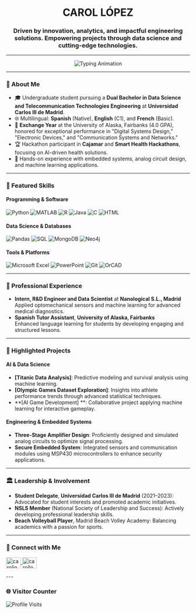 <h1 align="center">CAROL LÓPEZ</h1>
<h3 align="center">Driven by innovation, analytics, and impactful engineering solutions. Empowering projects through data science and cutting-edge technologies.</h3>

---
<p align="center">
  <img src="https://readme-typing-svg.demolab.com/?lines=Welcome+to+my+GitHub!;Engineering+Student+%7C+Data+Enthusiast;Striving+for+Innovation&center=true&width=500&height=50" alt="Typing Animation" />
</p>

---

### 👋 About Me
- 🎓 Undergraduate student pursuing a **Dual Bachelor in Data Science and Telecommunication Technologies Engineering** at **Universidad Carlos III de Madrid**.
- 🌐 Multilingual: **Spanish** (Native), **English** (C1), and **French** (Basic).
- 🔄 **Exchange Year** at the University of Alaska, Fairbanks (4.0 GPA), honored for exceptional performance in "Digital Systems Design," "Electronic Devices," and "Communication Systems and Networks."
- 🏆 Hackathon participant in **Cajamar** and **Smart Health Hackathons**, focusing on AI-driven health solutions.
- 🔧 Hands-on experience with embedded systems, analog circuit design, and machine learning applications.

---

### 🔬 Featured Skills
#### Programming & Software
![Python](https://img.shields.io/badge/-Python-3776AB?logo=python&logoColor=white)
![MATLAB](https://img.shields.io/badge/-MATLAB-FF7300?logo=mathworks)
![R](https://img.shields.io/badge/-R-276DC3?logo=r&logoColor=white)
![Java](https://img.shields.io/badge/-Java-007396?logo=java&logoColor=white)
![C](https://img.shields.io/badge/-C-A8B9CC?logo=c&logoColor=white)
![HTML](https://img.shields.io/badge/-HTML5-E34F26?logo=html5&logoColor=white)

#### Data Science & Databases
![Pandas](https://img.shields.io/badge/-Pandas-150458?logo=pandas&logoColor=white)
![SQL](https://img.shields.io/badge/-SQL-336791?logo=postgresql&logoColor=white)
![MongoDB](https://img.shields.io/badge/-MongoDB-47A248?logo=mongodb&logoColor=white)
![Neo4j](https://img.shields.io/badge/-Neo4j-008CC1?logo=neo4j&logoColor=white)

#### Tools & Platforms
![Microsoft Excel](https://img.shields.io/badge/-Excel-217346?logo=microsoft-excel&logoColor=white)
![PowerPoint](https://img.shields.io/badge/-PowerPoint-B7472A?logo=microsoft-powerpoint&logoColor=white)
![Git](https://img.shields.io/badge/-Git-F05032?logo=git&logoColor=white)
![OrCAD](https://img.shields.io/badge/-OrCAD-FF2A00?logo=orcid&logoColor=white)

---

### 🚀 Professional Experience
- **Intern, R&D Engineer and Data Scientist** at **Nanological S.L., Madrid**  
  Applied optomechanical sensors and machine learning for advanced medical diagnostics.  
- **Spanish Tutor Assistant**, **University of Alaska, Fairbanks**  
  Enhanced language learning for students by developing engaging and structured lessons.  

---

### 🎨 Highlighted Projects
#### **AI & Data Science**
- **[Titanic Data Analysis]**: Predictive modeling and survival analysis using machine learning.
- **[Olympic Games Dataset Exploration]**: Insights into athlete performance trends through advanced statistical techniques.
- **[AI Game Development]
**: Collaborative project applying machine learning for interactive gameplay.

#### **Engineering & Embedded Systems**
- **Three-Stage Amplifier Design**: Proficiently designed and simulated analog circuits to optimize signal processing.
- **Secure Embedded System**: Integrated sensors and communication modules using MSP430 microcontrollers to enhance security applications.

---

### 🏛️ Leadership & Involvement
- **Student Delegate**, **Universidad Carlos III de Madrid** (2021–2023): Advocated for student interests and promoted academic initiatives.
- **NSLS Member** (National Society of Leadership and Success): Actively developing professional leadership skills.
- **Beach Volleyball Player**, Madrid Beach Volley Academy: Balancing academics with a passion for sports.

---

### 👤 Connect with Me
<p align="left">
  <a href="https://linkedin.com/in/carolinalopezdelamadriz" target="blank">
    <img align="center" src="https://raw.githubusercontent.com/rahuldkjain/github-profile-readme-generator/master/src/images/icons/Social/linked-in-alt.svg" alt="carolinalopezdelamadriz" height="30" width="40" />
  </a>
  <a href="mailto:carollopezmadriz@gmail.com" target="blank">
    <img align="center" src="https://upload.wikimedia.org/wikipedia/commons/7/7e/Gmail_icon_%282020%29.svg" alt="carollopezmadriz@gmail.com" height="30" width="40" />
  </a>
</p>
---

### 🌐 Visitor Counter
![Profile Visits](https://komarev.com/ghpvc/?username=carol-lopez&color=blue)



